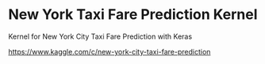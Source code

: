 # New York Taxi Fare Prediction Kernel
Kernel for New York City Taxi Fare Prediction with Keras

https://www.kaggle.com/c/new-york-city-taxi-fare-prediction
